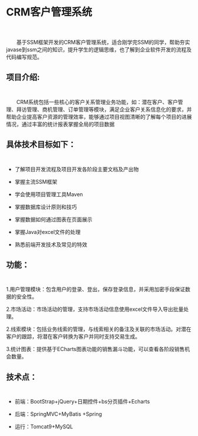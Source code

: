 # CRM客户管理系统  
<br><br>
&emsp;&emsp;基于SSM框架开发的CRM客户管理系统，适合刚学完SSM的同学，帮助夯实javase到ssm之间的知识，提升学生的逻辑思维，也了解到企业软件开发的流程及代码编写规范。

## 项目介绍: <br><br>

&emsp;&emsp;CRM系统包括一些核心的客户关系管理业务功能，如：潜在客户、客户管理、拜访管理、商机管理、订单管理等模块，满足企业客户关系信息化的要求，并帮助企业提高客户资源的管理效率，能够通过项目视图清晰的了解每个项目的进展情况，通过丰富的统计报表掌握全局的项目数据

## 具体技术目标如下：<br><br>

- 了解项目开发流程及项目开发各阶段主要文档及产出物

- 掌握主流SSM框架

- 学会使用项目管理工具Maven

- 掌握数据库设计原则和技巧

- 掌握数据如何通过图表在页面展示

- 掌握Java对excel文件的处理

- 熟悉前端开发技术及常见的特效

## 功能：<br><br>

1.用户管理模块：包含用户的登录、登出，保存登录信息，并采用加密手段保证数据的安全性。

2.市场活动：市场活动的管理，支持市场活动信息使用excel文件导入导出批量处理。

2.线索模块：包括业务线索的管理，与线索相关的备注及关联的市场活动。对潜在客户的跟踪，将潜在客户转换为客户并同时支持交易生成。

3.统计图表：提供基于ECharts图表功能的销售漏斗功能，可以查看各阶段销售机会数量。


## 技术点：<br><br>

- 前端：BootStrap+jQuery+日期控件+bs分页插件+Echarts

- 后端：SpringMVC+MyBatis +Spring

- 运行：Tomcat9+MySQL

